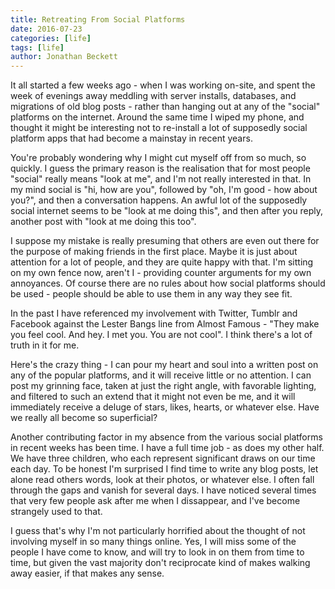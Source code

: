 ```yaml
---
title: Retreating From Social Platforms
date: 2016-07-23
categories: [life]
tags: [life]
author: Jonathan Beckett
---
```


It all started a few weeks ago - when I was working on-site, and spent the week of evenings away meddling with server installs, databases, and migrations of old blog posts - rather than hanging out at any of the "social" platforms on the internet. Around the same time I wiped my phone, and thought it might be interesting not to re-install a lot of supposedly social platform apps that had become a mainstay in recent years.

You're probably wondering why I might cut myself off from so much, so quickly. I guess the primary reason is the realisation that for most people "social" really means "look at me", and I'm not really interested in that. In my mind social is "hi, how are you", followed by "oh, I'm good - how about you?", and then a conversation happens. An awful lot of the supposedly social internet seems to be "look at me doing this", and then after you reply, another post with "look at me doing this too".

I suppose my mistake is really presuming that others are even out there for the purpose of making friends in the first place. Maybe it is just about attention for a lot of people, and they are quite happy with that. I'm sitting on my own fence now, aren't I - providing counter arguments for my own annoyances. Of course there are no rules about how social platforms should be used - people should be able to use them in any way they see fit.

In the past I have referenced my involvement with Twitter, Tumblr and Facebook against the Lester Bangs line from Almost Famous - "They make you feel cool. And hey. I met you. You are not cool". I think there's a lot of truth in it for me.

Here's the crazy thing - I can pour my heart and soul into a written post on any of the popular platforms, and it will receive little or no attention. I can post my grinning face, taken at just the right angle, with favorable lighting, and filtered to such an extend that it might not even be me, and it will immediately receive a deluge of stars, likes, hearts, or whatever else. Have we really all become so superficial?

Another contributing factor in my absence from the various social platforms in recent weeks has been time. I have a full time job - as does my other half. We have three children, who each represent significant draws on our time each day. To be honest I'm surprised I find time to write any blog posts, let alone read others words, look at their photos, or whatever else. I often fall through the gaps and vanish for several days. I have noticed several times that very few people ask after me when I dissappear, and I've become strangely used to that.

I guess that's why I'm not particularly horrified about the thought of not involving myself in so many things online. Yes, I will miss some of the people I have come to know, and will try to look in on them from time to time, but given the vast majority don't reciprocate kind of makes walking away easier, if that makes any sense.